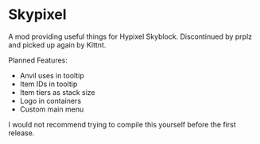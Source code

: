 # Skypixel
A mod providing useful things for Hypixel Skyblock.
Discontinued by prplz and picked up again by Kittnt.

Planned Features:
- Anvil uses in tooltip
- Item IDs in tooltip
- Item tiers as stack size
- Logo in containers
- Custom main menu

I would not recommend trying to compile this yourself before the first release.
